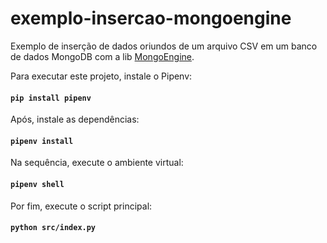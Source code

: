 # exemplo-insercao-mongoengine

Exemplo de inserção de dados oriundos de um arquivo CSV em um banco de dados MongoDB com a lib [MongoEngine](http://mongoengine.org/).

Para executar este projeto, instale o Pipenv:

#### `pip install pipenv`

Após, instale as dependências:

#### `pipenv install`

Na sequência, execute o ambiente virtual:

#### `pipenv shell`

Por fim, execute o script principal:

#### `python src/index.py`